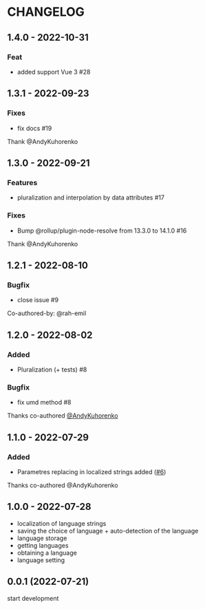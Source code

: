 # CHANGELOG

## 1.4.0 - 2022-10-31

### Feat

- added support Vue 3 #28

## 1.3.1 - 2022-09-23

### Fixes

- fix docs #19

Thank @AndyKuhorenko

## 1.3.0 - 2022-09-21

### Features

- pluralization and interpolation by data attributes #17

### Fixes

- Bump @rollup/plugin-node-resolve from 13.3.0 to 14.1.0 #16

Thank @AndyKuhorenko

## 1.2.1 - 2022-08-10

### Bugfix

- close issue #9

Co-authored-by: @rah-emil

## 1.2.0 - 2022-08-02

### Added

- Pluralization (+ tests) #8

### Bugfix

- fix umd method #8

Thanks co-authored [@AndyKuhorenko](https://github.com/AndyKuhorenko)

## 1.1.0 - 2022-07-29

### Added

- Parametres replacing in localized strings added ([#6](https://github.com/LeadrateMSK/lieu/pull/6))

Thanks co-authored @AndyKuhorenko

## 1.0.0 - 2022-07-28

- localization of language strings
- saving the choice of language + auto-detection of the language
- language storage
- getting languages
- obtaining a language
- language setting

## 0.0.1 (2022-07-21)

start development

